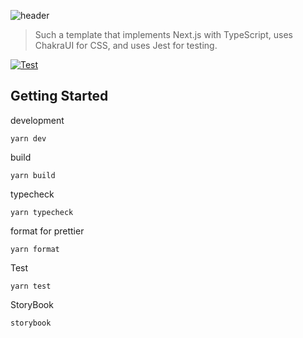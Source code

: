 ![header](https://i.imgur.com/lSIDdMH.png)

> Such a template that implements Next.js with TypeScript, uses ChakraUI for CSS, and uses Jest for testing.
  

[![Test](https://github.com/tubone24/my-nextjs-template/actions/workflows/node.yml/badge.svg)](https://github.com/tubone24/my-nextjs-template/actions/workflows/node.yml)

## Getting Started

development

```
yarn dev
```

build

```
yarn build
```

typecheck

```
yarn typecheck
```

format for prettier

```
yarn format
```

Test

```
yarn test
```

StoryBook

```
storybook
```
